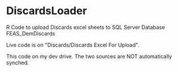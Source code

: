 # DiscardsLoader
R Code to upload Discards excel sheets to SQL Server Database FEAS_DemDiscards

Live code is on "Discards/Discards Excel For Upload".

This code on my dev drive. The two sources are NOT automatically synched.
